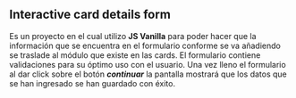 ## Interactive card details form
Es un proyecto en el cual utilizo **JS Vanilla** para poder hacer que la información que se encuentra en el formulario conforme se va añadiendo se traslade al módulo que existe en las cards. 
El formulario contiene validaciones para su óptimo uso con el usuario.
Una vez lleno el formulario al dar click sobre el botón ***continuar*** la pantalla mostrará que los datos que se han ingresado se han guardado con éxito.